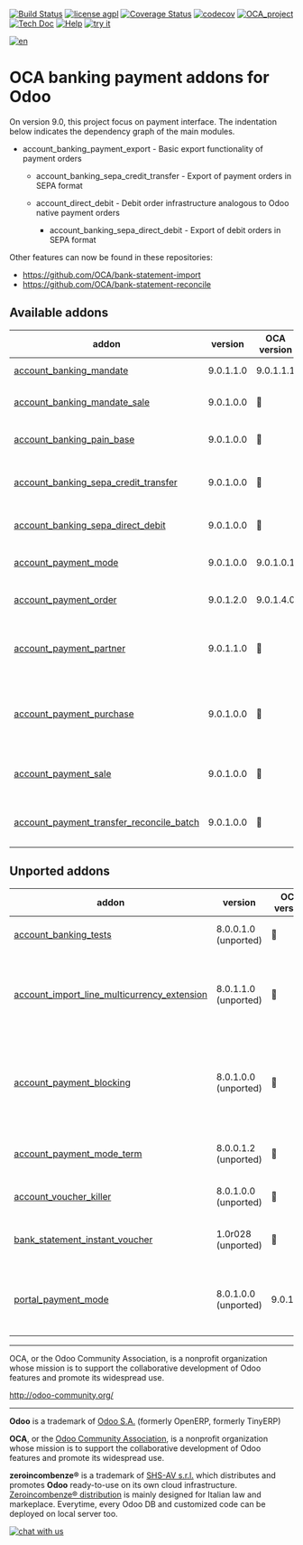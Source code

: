 [![Build Status](https://travis-ci.org/zeroincombenze/bank-payment.svg?branch=9.0)](https://travis-ci.org/zeroincombenze/bank-payment)
[![license agpl](https://img.shields.io/badge/licence-AGPL--3-blue.svg)](http://www.gnu.org/licenses/agpl-3.0.html)
[![Coverage Status](https://coveralls.io/repos/github/zeroincombenze/bank-payment/badge.svg?branch=9.0)](https://coveralls.io/github/zeroincombenze/bank-payment?branch=9.0)
[![codecov](https://codecov.io/gh/zeroincombenze/bank-payment/branch/9.0/graph/badge.svg)](https://codecov.io/gh/zeroincombenze/bank-payment/branch/9.0)
[![OCA_project](http://www.zeroincombenze.it/wp-content/uploads/ci-ct/prd/button-oca-9.svg)](https://github.com/OCA/bank-payment/tree/9.0)
[![Tech Doc](http://www.zeroincombenze.it/wp-content/uploads/ci-ct/prd/button-docs-9.svg)](http://wiki.zeroincombenze.org/en/Odoo/9.0/dev)
[![Help](http://www.zeroincombenze.it/wp-content/uploads/ci-ct/prd/button-help-9.svg)](http://wiki.zeroincombenze.org/en/Odoo/9.0/man/FI)
[![try it](http://www.zeroincombenze.it/wp-content/uploads/ci-ct/prd/button-try-it-9.svg)](http://erp9.zeroincombenze.it)


































































[![en](http://www.shs-av.com/wp-content/en_US.png)](http://wiki.zeroincombenze.org/it/Odoo/7.0/man)

OCA banking payment addons for Odoo
===================================

On version 9.0, this project focus on payment interface. The indentation below 
indicates the dependency graph of the main modules.

- account_banking_payment_export - Basic export functionality of payment orders

    - account_banking_sepa_credit_transfer - Export of payment orders in SEPA format

    - account_direct_debit - Debit order infrastructure analogous to Odoo native payment orders

        - account_banking_sepa_direct_debit - Export of debit orders in SEPA format
        
Other features can now be found in these repositories:

 * https://github.com/OCA/bank-statement-import
 * https://github.com/OCA/bank-statement-reconcile

[//]: # (addons)


Available addons
----------------
addon | version | OCA version | summary
--- | --- | --- | ---
[account_banking_mandate](account_banking_mandate/) | 9.0.1.1.0 | 9.0.1.1.1 | Banking mandates
[account_banking_mandate_sale](account_banking_mandate_sale/) | 9.0.1.0.0 | :repeat: | Adds mandates on sale orders
[account_banking_pain_base](account_banking_pain_base/) | 9.0.1.0.0 | :repeat: | Base module for PAIN file generation
[account_banking_sepa_credit_transfer](account_banking_sepa_credit_transfer/) | 9.0.1.0.0 | :repeat: | Create SEPA XML files for Credit Transfers
[account_banking_sepa_direct_debit](account_banking_sepa_direct_debit/) | 9.0.1.0.0 | :repeat: | Create SEPA files for Direct Debit
[account_payment_mode](account_payment_mode/) | 9.0.1.0.0 | 9.0.1.0.1 | Account Payment Mode
[account_payment_order](account_payment_order/) | 9.0.1.2.0 | 9.0.1.4.0 | Account Payment Order
[account_payment_partner](account_payment_partner/) | 9.0.1.1.0 | :repeat: | Adds payment mode on partners and invoices
[account_payment_purchase](account_payment_purchase/) | 9.0.1.0.0 | :repeat: | Adds Bank Account and Payment Mode on Purchase Orders
[account_payment_sale](account_payment_sale/) | 9.0.1.0.0 | :repeat: | Adds payment mode on sale orders
[account_payment_transfer_reconcile_batch](account_payment_transfer_reconcile_batch/) | 9.0.1.0.0 | :repeat: | Batch Reconciliation for transfer moves


Unported addons
---------------
addon | version | OCA version | summary
--- | --- | --- | ---
[account_banking_tests](account_banking_tests/) | 8.0.0.1.0 (unported) | :repeat: | Banking Addons - Tests
[account_import_line_multicurrency_extension](account_import_line_multicurrency_extension/) | 8.0.1.1.0 (unported) | :repeat: | Add an improved view for move line import in bank statement
[account_payment_blocking](account_payment_blocking/) | 8.0.1.0.0 (unported) | :repeat: | Prevent invoices under litigation to be proposed in payment orders.
[account_payment_mode_term](account_payment_mode_term/) | 8.0.0.1.2 (unported) | :repeat: | Account Banking - Payments Term Filter
[account_voucher_killer](account_voucher_killer/) | 8.0.1.0.0 (unported) | :repeat: | Accounting voucher killer
[bank_statement_instant_voucher](bank_statement_instant_voucher/) | 1.0r028 (unported) | :repeat: | Bank statement instant voucher
[portal_payment_mode](portal_payment_mode/) | 8.0.1.0.0 (unported) | 9.0.1.0.0 | Adds payment mode ACL's for portal users

[//]: # (end addons)

----

OCA, or the Odoo Community Association, is a nonprofit organization whose 
mission is to support the collaborative development of Odoo features and 
promote its widespread use.

http://odoo-community.org/

[//]: # (copyright)

----

**Odoo** is a trademark of [Odoo S.A.](https://www.odoo.com/) (formerly OpenERP, formerly TinyERP)

**OCA**, or the [Odoo Community Association](http://odoo-community.org/), is a nonprofit organization whose
mission is to support the collaborative development of Odoo features and
promote its widespread use.

**zeroincombenze®** is a trademark of [SHS-AV s.r.l.](http://www.shs-av.com/)
which distributes and promotes **Odoo** ready-to-use on its own cloud infrastructure.
[Zeroincombenze® distribution](http://wiki.zeroincombenze.org/en/Odoo)
is mainly designed for Italian law and markeplace.
Everytime, every Odoo DB and customized code can be deployed on local server too.

[//]: # (end copyright)

[![chat with us](https://www.shs-av.com/wp-content/chat_with_us.gif)](https://tawk.to/85d4f6e06e68dd4e358797643fe5ee67540e408b)
